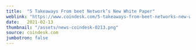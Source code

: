 ```yaml
---
title:  "5 Takeaways From beet Network’s New White Paper"
weblink: "https://www.coindesk.com/5-takeaways-from-beet-networks-new-white-paper"
date:   2021-02-13
thumbnail: "/assets/news-coindesk-0213.png"
source: coindesk.com
jumbotron: false
---
```

